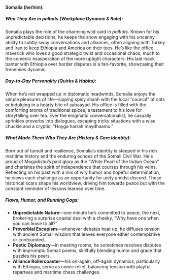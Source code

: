 #### Somalia (he/him):  

##### Who They Are in *polbots* (Workplace Dynamic & Role):  
Somalia plays the role of the charming wild card in *polbots*. Known for his unpredictable decisions, he keeps the show engaging with his uncanny ability to subtly sway conversations and alliances, often aligning with Turkey and Iran to keep Ethiopia and America on their toes. He’s like the office maverick who loves a good strategic twist and occasional chaos, much to the comedic exasperation of the more uptight characters. His laid-back banter with Ethiopia over border disputes is a fan-favorite, showcasing their frenemies dynamic.

##### Day-to-Day Personality (Quirks & Habits):  
When he’s not wrapped up in diplomatic headwinds, Somalia enjoys the simple pleasures of life—sipping spicy shaah with the local "council" of cats or indulging in a hearty bite of sabaayad. His office is filled with the comforting aroma of traditional spices, a testament to his love for storytelling over tea. Ever the enigmatic conversationalist, he casually sprinkles proverbs into dialogues, escaping tricky situations with a wise chuckle and a cryptic, "Hoyga harrah maydhaamo."

##### What Made Them Who They Are (History & Core Identity):  
Born out of tumult and resilience, Somalia’s identity is steeped in his rich maritime history and the enduring echoes of the Somali Civil War. He's proud of Mogadishu’s past glory as the "White Pearl of the Indian Ocean" and cherishes the spirit of independence that courses through his veins. Reflecting on his past with a mix of wry humor and hopeful determination, he views each challenge as an opportunity for unity amidst discord. These historical scars shape his worldview, driving him towards peace but with the constant reminder of lessons learned over time.

##### Flaws, Humor, and Running Gags:  
- **Unpredictable Nature**—one minute he’s committed to peace, the next, brokering a surprise coastal deal with a cheeky, “Why have one when you can lease to all?”  
- **Proverbial Escapism**—whenever debates heat up, he diffuses tension with ancient Somali wisdom that leaves everyone either contemplative or confounded.  
- **Poetic Diplomacy**—in meeting rooms, he sometimes resolves disputes with impromptu Somali poems, skillfully blending humor and grace that puzzles his peers.  
- **Alliance Rollercoaster**—his on-again, off-again dynamics, particularly with Ethiopia, serve as comic relief, balancing tension with playful repartees and maritime chess challenges.